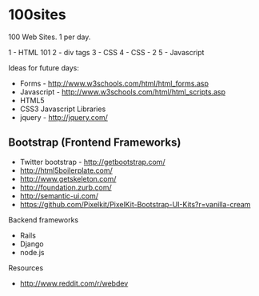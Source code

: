 100sites
========

100 Web Sites. 1 per day.

1 - HTML 101
2 - div tags
3 - CSS
4 - CSS - 2
5 - Javascript

Ideas for future days:
  * Forms - http://www.w3schools.com/html/html_forms.asp
  * Javascript - http://www.w3schools.com/html/html_scripts.asp
  * HTML5
  * CSS3
Javascript Libraries
  * jquery - http://jquery.com/

## Bootstrap (Frontend Frameworks)
* Twitter bootstrap - http://getbootstrap.com/
* http://html5boilerplate.com/
* http://www.getskeleton.com/
* http://foundation.zurb.com/
* http://semantic-ui.com/
* https://github.com/Pixelkit/PixelKit-Bootstrap-UI-Kits?r=vanilla-cream

Backend frameworks
 * Rails
 * Django
 * node.js

Resources
* http://www.reddit.com/r/webdev

